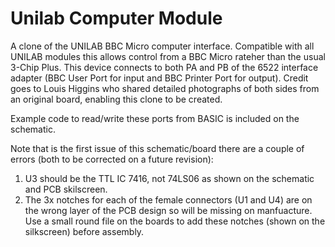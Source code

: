 # Unilab Computer Module
A clone of the UNILAB BBC Micro computer interface.  Compatible with all UNILAB modules this allows control from a BBC Micro rateher than the usual 3-Chip Plus.  This device connects to both PA and PB of the 6522 interface adapter (BBC User Port for input and BBC Printer Port for output).  Credit goes to Louis Higgins who shared detailed photographs of both sides from an original board, enabling this clone to be created.
 
Example code to read/write these ports from BASIC is included on the schematic.  

Note that is the first issue of this schematic/board there are a couple of errors (both to be corrected on a future revision):
1) U3 should be the TTL IC 7416, not 74LS06 as shown on the schematic and PCB skilscreen. 
2) The 3x notches for each of the female connectors (U1 and U4) are on the wrong layer of the PCB design so will be missing on manfuacture.  Use a small round file on the boards to add these notches (shown on the silkscreen) before assembly.
 
